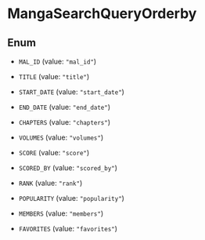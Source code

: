 

# MangaSearchQueryOrderby

## Enum


* `MAL_ID` (value: `"mal_id"`)

* `TITLE` (value: `"title"`)

* `START_DATE` (value: `"start_date"`)

* `END_DATE` (value: `"end_date"`)

* `CHAPTERS` (value: `"chapters"`)

* `VOLUMES` (value: `"volumes"`)

* `SCORE` (value: `"score"`)

* `SCORED_BY` (value: `"scored_by"`)

* `RANK` (value: `"rank"`)

* `POPULARITY` (value: `"popularity"`)

* `MEMBERS` (value: `"members"`)

* `FAVORITES` (value: `"favorites"`)



